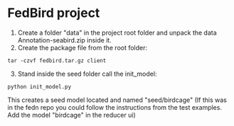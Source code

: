 # FedBird project

1. Create a folder "data" in the project root folder and unpack the data Annotation-seabird.zip inside it.
2. Create the package file from the root folder:
~~~~
tar -czvf fedbird.tar.gz client
~~~~
3. Stand inside the seed folder call the init_model: 
~~~~
python init_model.py
~~~~
This creates a seed model located and named "seed/birdcage"
(If this was in the fedn repo you could follow the instructions from the test examples. Add the model "birdcage" in the reducer ui)
